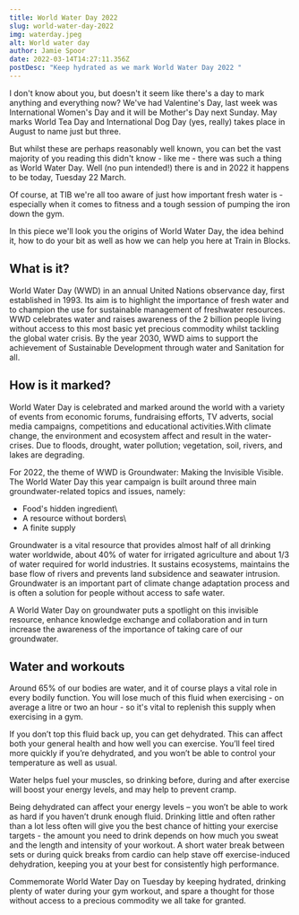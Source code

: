 ```yaml
---
title: World Water Day 2022
slug: world-water-day-2022
img: waterday.jpeg
alt: World water day
author: Jamie Spoor
date: 2022-03-14T14:27:11.356Z
postDesc: "Keep hydrated as we mark World Water Day 2022 "
---
```

I don't know about you, but doesn't it seem like there's a day to mark anything and everything now? We've had Valentine's Day, last week was International Women's Day and it will be Mother's Day next Sunday. May marks World Tea Day and International Dog Day (yes, really) takes place in August to name just but three. 

But whilst these are perhaps reasonably well known, you can bet the vast majority of you reading this didn't know - like me - there was such a thing as World Water Day. Well (no pun intended!) there is and in 2022 it happens to be today, Tuesday 22 March.

Of course, at TIB we're all too aware of just how important fresh water is - especially when it comes to fitness and a tough session of pumping the iron down the gym. 

In this piece we'll look you the origins of World Water Day, the idea behind it, how to do your bit as well as how we can help you here at Train in Blocks. 

## What is it?

World Water Day (WWD) in an annual United Nations observance day, first established in 1993. Its aim is to highlight the importance of fresh water and to champion the use for sustainable management of freshwater resources. WWD celebrates water and raises awareness of the 2 billion people living without access to this most basic yet precious commodity whilst tackling the global water crisis. By the year 2030, WWD aims to support the achievement of Sustainable Development through water and Sanitation for all. 

## How is it marked?

World Water Day is celebrated and marked around the world with a variety of events from economic forums, fundraising efforts, TV adverts, social media campaigns, competitions and educational activities.With climate change, the environment and ecosystem affect and result in the water-crises. Due to floods, drought, water pollution; vegetation, soil, rivers, and lakes are degrading.

For 2022, the theme of WWD is Groundwater: Making the Invisible Visible. The World Water Day this year campaign is built around three main groundwater-related topics and issues, namely: 

* Food's hidden ingredient\
* A resource without borders\
* A finite supply 

Groundwater is a vital resource that provides almost half of all drinking water worldwide, about 40% of water for irrigated agriculture and about 1/3 of water required for world industries. It sustains ecosystems, maintains the base flow of rivers and prevents land subsidence and seawater intrusion. Groundwater is an important part of climate change adaptation process and is often a solution for people without access to safe water.

A World Water Day on groundwater puts a spotlight on this invisible resource, enhance knowledge exchange and collaboration and in turn increase the awareness of the importance of taking care of our groundwater.

## Water and workouts

Around 65% of our bodies are water, and it of course plays a vital role in every bodily function. You will lose much of this fluid when exercising - on average a litre or two an hour - so it's vital to replenish this supply when exercising in a gym. 

If you don’t top this fluid back up, you can get dehydrated. This can affect both your general health and how well you can exercise. You’ll feel tired more quickly if you’re dehydrated, and you won’t be able to control your temperature as well as usual.

Water helps fuel your muscles, so drinking before, during and after exercise will boost your energy levels, and may help to prevent cramp.

Being dehydrated can affect your energy levels – you won’t be able to work as hard if you haven’t drunk enough fluid. Drinking little and often rather than a lot less often will give you the best chance of hitting your exercise targets - the amount you need to drink depends on how much you sweat and the length and intensity of your workout. A short water break between sets or during quick breaks from cardio can help stave off exercise-induced dehydration, keeping you at your best for consistently high performance.

Commemorate World Water Day on Tuesday by keeping hydrated, drinking plenty of water during your gym workout, and spare a thought for those without access to a precious commodity we all take for granted.